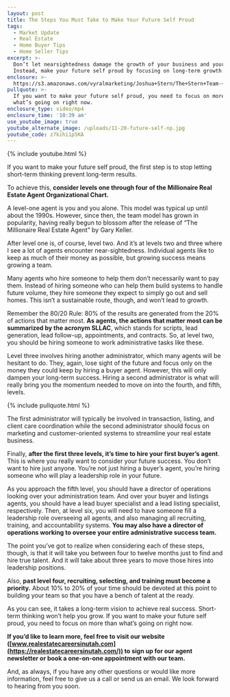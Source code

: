 ```yaml
---
layout: post
title: The Steps You Must Take to Make Your Future Self Proud
tags:
  - Market Update
  - Real Estate
  - Home Buyer Tips
  - Home Seller Tips
excerpt: >-
  Don’t let nearsightedness damage the growth of your business and your career.
  Instead, make your future self proud by focusing on long-term growth.
enclosure: >-
  https://s3.amazonaws.com/vyralmarketing/Joshua+Stern/The+Stern+Team-+How+to+Make+Your+Future+Self+Proud.mp4
pullquote: >-
  If you want to make your future self proud, you need to focus on more than
  what’s going on right now.
enclosure_type: video/mp4
enclosure_time: '10:39 am'
use_youtube_image: true
youtube_alternate_image: /uploads/11-20-future-self-np.jpg
youtube_code: z7kihi1p5KA
---
```


{% include youtube.html %}

If you want to make your future self proud, the first step is to stop letting short-term thinking prevent long-term results.

To achieve this, **consider levels one through four of the Millionaire Real Estate Agent Organizational Chart.**

A level-one agent is you and you alone. This model was typical up until about the 1990s. However, since then, the team model has grown in popularity, having really begun to blossom after the release of “The Millionaire Real Estate Agent” by Gary Keller.

After level one is, of course, level two. And it’s at levels two and three where I see a lot of agents encounter near-sightedness. Individual agents like to keep as much of their money as possible, but growing success means growing a team.

Many agents who hire someone to help them don’t necessarily want to pay them. Instead of hiring someone who can help them build systems to handle future volume, they hire someone they expect to simply go out and sell homes. This isn’t a sustainable route, though, and won’t lead to growth.

Remember the 80/20 Rule: 80% of the results are generated from the 20% of actions that matter most. **As agents, the actions that matter most can be summarized by the acronym SLLAC**, which stands for scripts, lead generation, lead follow-up, appointments, and contracts. So, at level two, you should be hiring someone to work administrative tasks like these.

Level three involves hiring another administrator, which many agents will be hesitant to do. They, again, lose sight of the future and focus only on the money they could keep by hiring a buyer agent. However, this will only dampen your long-term success. Hiring a second administrator is what will really bring you the momentum needed to move on into the fourth, and fifth, levels.

{% include pullquote.html %}

The first administrator will typically be involved in transaction, listing, and client care coordination while the second administrator should focus on marketing and customer-oriented systems to streamline your real estate business.&nbsp;

Finally, **after the first three levels, it’s time to hire your first buyer’s agent**. This is where you really want to consider your future success. You don’t want to hire just anyone. You’re not just hiring a buyer’s agent, you’re hiring someone who will play a leadership role in your future.&nbsp;

As you approach the fifth level, you should have a director of operations looking over your administration team. And over your buyer and listings agents, you should have a lead buyer specialist and a lead listing specialist, respectively. Then, at level six, you will need to have someone fill a leadership role overseeing all agents, and also managing all recruiting, training, and accountability systems. **You may also have a director of operations working to oversee your entire administrative success team.&nbsp;**

The point you’ve got to realize when considering each of these steps, though, is that it will take you between four to twelve months just to find and hire true talent. And it will take about three years to move those hires into leadership positions.

Also, **past level four, recruiting, selecting, and training must become a priority.** About 10% to 20% of your time should be devoted at this point to building your team so that you have a bench of talent at the ready.&nbsp;

As you can see, it takes a long-term vision to achieve real success. Short-term thinking won’t help you grow. If you want to make your future self proud, you need to focus on more than what’s going on right now.&nbsp;

**If you’d like to learn more, feel free to visit our website ([www.realestatecareersinutah.com](https://realestatecareersinutah.com/)) to sign up for our agent newsletter or book a one-on-one appointment with our team.**

And, as always, if you have any other questions or would like more information, feel free to give us a call or send us an email. We look forward to hearing from you soon.<br>&nbsp;